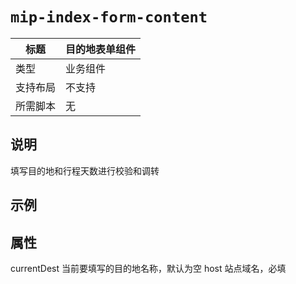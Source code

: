 # `mip-index-form-content`

标题|目的地表单组件
----|----
类型|业务组件
支持布局|不支持
所需脚本|无

## 说明

填写目的地和行程天数进行校验和调转

## 示例

<mip-index-form-content host="https://mip.6renyou.com" currentDest=""></mip-index-form-content>

## 属性

currentDest 当前要填写的目的地名称，默认为空
host 站点域名，必填

